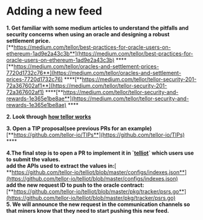 # Adding a new feed

**1. Get familiar with some medium articles to understand the pitfalls and security concerns when using an oracle and designing a robust settlement price.**  
[**https://medium.com/tellor/best-practices-for-oracle-users-on-ethereum-1ad9e2a43c3b**](https://medium.com/tellor/best-practices-for-oracle-users-on-ethereum-1ad9e2a43c3b) ****[**https://medium.com/tellor/oracles-and-settlement-prices-7720d1732c76**](https://medium.com/tellor/oracles-and-settlement-prices-7720d1732c76) ****[**https://medium.com/tellor/tellor-security-201-72a367602af1**](https://medium.com/tellor/tellor-security-201-72a367602af1)  ****[**https://medium.com/tellor/tellor-security-and-rewards-1e365e1be8ae**](https://medium.com/tellor/tellor-security-and-rewards-1e365e1be8ae) ****

**2. Look through** [**how tellor works**](../../whitepaper/tellor-oracle-overview/)

**3. Open a TIP proposal\(see previous PRs for an example\)**  
[**https://github.com/tellor-io/TIPs**](https://github.com/tellor-io/TIPs) ****

**4.The final step is to open a PR to implement it in \`**[**telliot**](https://github.com/tellor-io/telliot)**\` which users use to submit the values.  
add the APIs used to extract the values in:**[  
**https://github.com/tellor-io/telliot/blob/master/configs/indexes.json**](https://github.com/tellor-io/telliot/blob/master/configs/indexes.json)   
**add the new request ID to push to the oracle contract:**  
[**https://github.com/tellor-io/telliot/blob/master/pkg/tracker/psrs.go**](https://github.com/tellor-io/telliot/blob/master/pkg/tracker/psrs.go)  
**5. We will announce the new request in the communication channels so that miners know that they need to start pushing this new feed.**

